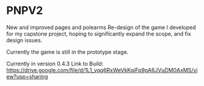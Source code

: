 # PNPV2
New and improved pages and polearms
Re-design of the game I developed for my capstone project, hoping to significantly expand the scope, and fix design issues.

Currently the game is still in the prototype stage.

Currently in version 0.4.3
Link to Build: https://drive.google.com/file/d/1L1_yqq6RxWeVkKqiFp9pA6JVuDM0AxMS/view?usp=sharing
